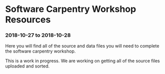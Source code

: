# Software Carpentry Workshop Resources
### 2018-10-27 to 2018-10-28

Here you will find all of the source and data files you will need to complete the software carpentry workshop.

This is a work in progress. We are working on getting all of the source files uploaded and sorted.
